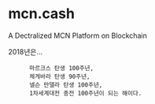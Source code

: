 # mcn.cash
A Dectralized MCN Platform on Blockchain

2018년은...

          마르크스 탄생 100주년,
          체게바라 탄생 90주년,
          넬슨 만델라 탄생 100주년,
          1차세계대전 종전 100주년이 되는 해이다.
         
